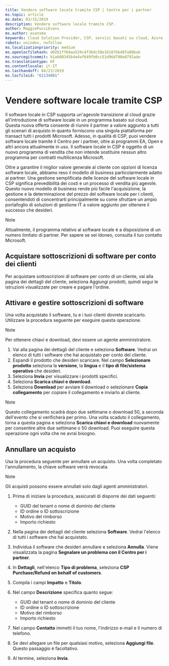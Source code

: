 ```yaml
---
title: Vendere software locale tramite CSP | Centro per i partner
ms.topic: article
ms.date: 03/15/2019
description: Vendere software locale tramite CSP.
author: MaggiePucciEvans
ms.author: evansma
keywords: Cloud Solution Provider, CSP, servizi basati su cloud, Azure, Office 365, Dynamics, partner CSP, vendere in CSP, partner diretto, partner CSP diretto, rivenditore CSP indiretto, CSP diretto, CSP indiretto, modello diretto, modello indiretto, rivenditore indiretto, provider indiretto, provider, server di distribuzione, programma cloud solution provider
robots: noindex, nofollow
ms.localizationpriority: medium
ms.openlocfilehash: d02b1ff64aa529c4f36dc50e16187bb48fa88bab
ms.sourcegitcommit: b1ab80345b4e4af649fb8cc51d96d798e0791ade
ms.translationtype: HT
ms.contentlocale: it-IT
ms.lasthandoff: 04/23/2019
ms.locfileid: "62134801"
---
```

# <a name="sell-on-premise-software-through-csp"></a>Vendere software locale tramite CSP

Il software locale in CSP supporta un'agevole transizione al cloud grazie all'introduzione di software locale in un programma basato sul cloud.  Questa nuova offerta consente di riunire il partner a valore aggiunto a tutti gli scenari di acquisto in quanto forniscono una singola piattaforma per transact tutti i prodotti Microsoft. Adesso, in qualità di CSP, puoi vendere software locale tramite il Centro per i partner, oltre ai programmi EA, Open e altri ancora attualmente in uso. Il software locale in CSP è oggetto di un nuovo programma di vendita che non intende sostituire nessun altro programma per contratti multilicenza Microsoft. 
 
Oltre a garantire il miglior valore generale al cliente con opzioni di licenza software locale, abbiamo reso il modello di business particolarmente adatto ai partner. Una gestione semplificata delle licenze del software locale in CSP significa prevedibilità dei costi e un processo di vendita più agevole. Questo nuovo modello di business rende più facile l'acquisizione, la gestione e la determinazione del prezzo del software locale per i clienti, consentendoti di concentrarti principalmente su come sfruttare un ampio portafoglio di soluzioni di gestione IT a valore aggiunto per ottenere il successo che desideri. 

>[!NOTE]
>Attualmente, il programma relativo al software locale è a disposizione di un numero limitato di partner. Per sapere se sei idoneo, consulta il tuo contatto Microsoft. 


## <a name="buy-software-subscriptions-on-behalf-of-customers"></a>Acquistare sottoscrizioni di software per conto dei clienti

Per acquistare sottoscrizioni di software per conto di un cliente, vai alla pagina dei dettagli del cliente, seleziona Aggiungi prodotti, quindi segui le istruzioni visualizzate per creare e pagare l'ordine.

## <a name="activate-and-manage-software-subscriptions"></a>Attivare e gestire sottoscrizioni di software

Una volta acquistato il software, tu e i tuoi clienti dovrete scaricarlo. Utilizzare la procedura seguente per eseguire questa operazione. 

>[!NOTE]
>Per ottenere chiavi e download, devi essere un agente amministratore. 

1. Vai alla pagina dei dettagli del cliente e seleziona **Software**. Vedrai un elenco di tutti i software che hai acquistato per conto del cliente. 
2.  Espandi il prodotto che desideri scaricare. Nel campo **Selezionare prodotto** seleziona la **versione**, la **lingua** e il **tipo di file/sistema operativo** che desideri. 
3.  Seleziona **Invia** per visualizzare i prodotti specifici. 
4.  Seleziona **Scarica chiavi e download**. 
5.  Seleziona **Download** per avviare il download o selezionare **Copia collegamento** per copiare il collegamento e inviarlo al cliente. 

>[!NOTE]
>Questo collegamento scadrà dopo due settimane o download 50, a seconda dell'evento che si verificherà per primo. Una volta scaduto il collegamento, torna a questa pagina e seleziona **Scarica chiavi e download** nuovamente per consentire altre due settimane o 50 download. Puoi eseguire questa operazione ogni volta che ne avrai bisogno. 


## <a name="cancel-a-purchase"></a>Annullare un acquisto
Usa la procedura seguente per annullare un acquisto. Una volta completato l'annullamento, la chiave software verrà revocata. 

>[!NOTE]
>Gli acquisti possono essere annullati solo dagli agenti amministratori. 

1.  Prima di iniziare la procedura, assicurati di disporre dei dati seguenti: 
    -   GUID del tenant o nome di dominio del cliente
    -   ID ordine o ID sottoscrizione
    -   Motivo del rimborso
    -   Importo richiesto

2.  Nella pagina dei dettagli del cliente seleziona **Software**. Vedrai l'elenco di tutti i software che hai acquistato. 

3.  Individua il software che desideri annullare e seleziona **Annulla**. Viene visualizzata la pagina **Segnalare un problema con il Centro per i partner**. 

4.  In **Dettagli**, nell'elenco **Tipo di problema**, seleziona **CSP Purchase/Refund on behalf of customers**.

5.  Compila i campi **Impatto** e **Titolo**. 

6.  Nel campo **Descrizione** specifica quanto segue: 
    -   GUID del tenant o nome di dominio del cliente
    -   ID ordine o ID sottoscrizione
    -   Motivo del rimborso
    -   Importo richiesto

7.  Nel campo **Contatto** immetti il tuo nome, l'indirizzo e-mail e il numero di telefono. 

8.  Se devi allegare un file per qualsiasi motivo, seleziona **Aggiungi file**. Questo passaggio è facoltativo. 

9.  Al termine, seleziona **Invia**.